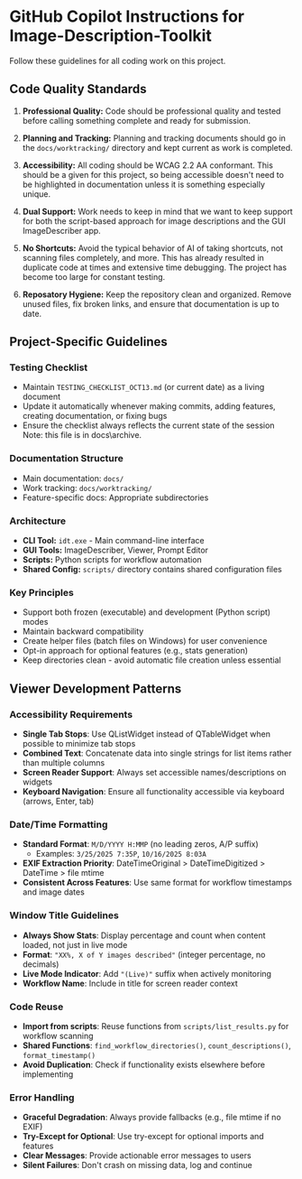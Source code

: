 # GitHub Copilot Instructions for Image-Description-Toolkit

Follow these guidelines for all coding work on this project.

## Code Quality Standards

1. **Professional Quality:** Code should be professional quality and tested before calling something complete and ready for submission.

2. **Planning and Tracking:** Planning and tracking documents should go in the `docs/worktracking/` directory and kept current as work is completed.

3. **Accessibility:** All coding should be WCAG 2.2 AA conformant. This should be a given for this project, so being accessible doesn't need to be highlighted in documentation unless it is something especially unique.

4. **Dual Support:** Work needs to keep in mind that we want to keep support for both the script-based approach for image descriptions and the GUI ImageDescriber app.

5. **No Shortcuts:** Avoid the typical behavior of AI of taking shortcuts, not scanning files completely, and more. This has already resulted in duplicate code at times and extensive time debugging. The project has become too large for constant testing.

6. **Reposatory Hygiene:** Keep the repository clean and organized. Remove unused files, fix broken links, and ensure that documentation is up to date.

## Project-Specific Guidelines

### Testing Checklist
- Maintain `TESTING_CHECKLIST_OCT13.md` (or current date) as a living document
- Update it automatically whenever making commits, adding features, creating documentation, or fixing bugs
- Ensure the checklist always reflects the current state of the session Note: this file is in docs\archive.

### Documentation Structure
- Main documentation: `docs/`
- Work tracking: `docs/worktracking/`
- Feature-specific docs: Appropriate subdirectories

### Architecture
- **CLI Tool:** `idt.exe` - Main command-line interface
- **GUI Tools:** ImageDescriber, Viewer, Prompt Editor
- **Scripts:** Python scripts for workflow automation
- **Shared Config:** `scripts/` directory contains shared configuration files

### Key Principles
- Support both frozen (executable) and development (Python script) modes
- Maintain backward compatibility
- Create helper files (batch files on Windows) for user convenience
- Opt-in approach for optional features (e.g., stats generation)
- Keep directories clean - avoid automatic file creation unless essential

## Viewer Development Patterns

### Accessibility Requirements
- **Single Tab Stops**: Use QListWidget instead of QTableWidget when possible to minimize tab stops
- **Combined Text**: Concatenate data into single strings for list items rather than multiple columns
- **Screen Reader Support**: Always set accessible names/descriptions on widgets
- **Keyboard Navigation**: Ensure all functionality accessible via keyboard (arrows, Enter, tab)

### Date/Time Formatting
- **Standard Format**: `M/D/YYYY H:MMP` (no leading zeros, A/P suffix)
  - Examples: `3/25/2025 7:35P`, `10/16/2025 8:03A`
- **EXIF Extraction Priority**: DateTimeOriginal > DateTimeDigitized > DateTime > file mtime
- **Consistent Across Features**: Use same format for workflow timestamps and image dates

### Window Title Guidelines
- **Always Show Stats**: Display percentage and count when content loaded, not just in live mode
- **Format**: `"XX%, X of Y images described"` (integer percentage, no decimals)
- **Live Mode Indicator**: Add `"(Live)"` suffix when actively monitoring
- **Workflow Name**: Include in title for screen reader context

### Code Reuse
- **Import from scripts**: Reuse functions from `scripts/list_results.py` for workflow scanning
- **Shared Functions**: `find_workflow_directories()`, `count_descriptions()`, `format_timestamp()`
- **Avoid Duplication**: Check if functionality exists elsewhere before implementing

### Error Handling
- **Graceful Degradation**: Always provide fallbacks (e.g., file mtime if no EXIF)
- **Try-Except for Optional**: Use try-except for optional imports and features
- **Clear Messages**: Provide actionable error messages to users
- **Silent Failures**: Don't crash on missing data, log and continue

